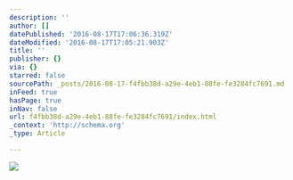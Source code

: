 ```yaml
---
description: ''
author: []
datePublished: '2016-08-17T17:06:36.319Z'
dateModified: '2016-08-17T17:05:21.903Z'
title: ''
publisher: {}
via: {}
starred: false
sourcePath: _posts/2016-08-17-f4fbb38d-a29e-4eb1-88fe-fe3284fc7691.md
inFeed: true
hasPage: true
inNav: false
url: f4fbb38d-a29e-4eb1-88fe-fe3284fc7691/index.html
_context: 'http://schema.org'
_type: Article

---
```

![](https://the-grid-user-content.s3-us-west-2.amazonaws.com/f3a15015-38b2-44d1-9111-0c2d2a436fe1.jpg)